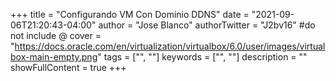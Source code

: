 +++
title = "Configurando VM Con Dominio DDNS"
date = "2021-09-06T21:20:43-04:00"
author = "Jose Blanco"
authorTwitter = "J2bv16" #do not include @
cover = "https://docs.oracle.com/en/virtualization/virtualbox/6.0/user/images/virtualbox-main-empty.png"
tags = ["", ""]
keywords = ["", ""]
description = ""
showFullContent = true
+++
